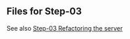 ## Files for Step-03

See also [Step-03 Refactoring the server](https://github.com/spmka/training/wiki/Step-03-Refactoring-the-server)
